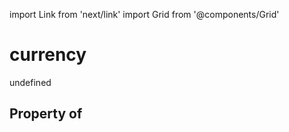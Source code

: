 import Link from 'next/link'
import Grid from '@components/Grid'

# currency

undefined

## Property of



